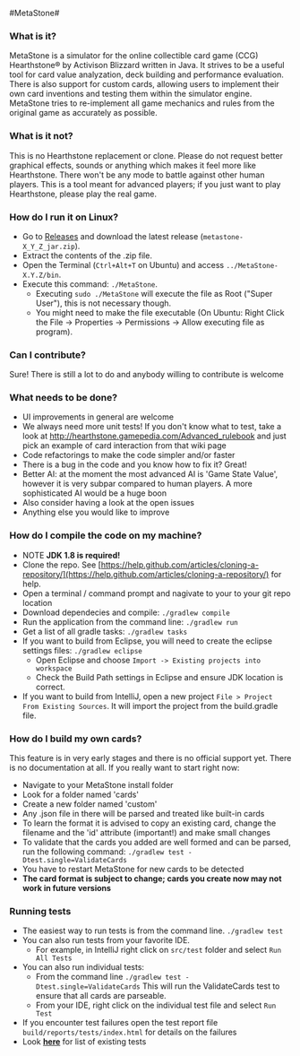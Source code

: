#MetaStone#

### What is it? ###
MetaStone is a simulator for the online collectible card game (CCG) Hearthstone&reg; by Activison Blizzard written in Java. It strives to be a useful tool for card value analyzation, deck building and performance evaluation. There is also support for custom cards, allowing users to implement their own card inventions and testing them within the simulator engine. MetaStone tries to re-implement all game mechanics and rules from the original game as accurately as possible. 

### What is it not? ###
This is no Hearthstone replacement or clone. Please do not request better graphical effects, sounds or anything which makes it feel more like Hearthstone. There won't be any mode to battle against other human players. This is a tool meant for advanced players; if you just want to play Hearthstone, please play the real game.

### How do I run it on Linux? ###
* Go to [Releases](https://github.com/demilich1/metastone/releases) and download the latest release (`metastone-X_Y_Z_jar.zip`).
* Extract the contents of the .zip file.
* Open the Terminal (`Ctrl+Alt+T` on Ubuntu) and access `../MetaStone-X.Y.Z/bin`.
* Execute this command: `./MetaStone`.
    * Executing `sudo ./MetaStone` will execute the file as Root ("Super User"), this is not necessary though.
    * You might need to make the file executable (On Ubuntu: Right Click the File -> Properties -> Permissions -> Allow executing file as program).

### Can I contribute? ###
Sure! There is still a lot to do and anybody willing to contribute is welcome

### What needs to be done? ###
- UI improvements in general are welcome
- We always need more unit tests! If you don't know what to test, take a look at http://hearthstone.gamepedia.com/Advanced_rulebook and just pick an example of card interaction from that wiki page
- Code refactorings to make the code simpler and/or faster
- There is a bug in the code and you know how to fix it? Great!
- Better AI: at the moment the most advanced AI is 'Game State Value', however it is very subpar compared to human players. A more sophisticated AI would be a huge boon
- Also consider having a look at the open issues
- Anything else you would like to improve

### How do I compile the code on my machine? ###
* NOTE **JDK 1.8 is required!**
* Clone the repo.  See [https://help.github.com/articles/cloning-a-repository/](https://help.github.com/articles/cloning-a-repository/) for help.
* Open a terminal / command prompt and nagivate to your to your git repo location
* Download dependecies and compile: `./gradlew compile`
* Run the application from the command line: `./gradlew run`
* Get a list of all gradle tasks: `./gradlew tasks`
* If you want to build from Eclipse, you will need to create the eclipse settings files: `./gradlew eclipse`
   * Open Eclipse and choose `Import -> Existing projects into workspace`
   * Check the Build Path settings in Eclipse and ensure JDK location is correct.
* If you want to build from IntelliJ, open a new project `File > Project From Existing Sources`.  It will import the project from the build.gradle file.

### How do I build my own cards? ###
This feature is in very early stages and there is no official support yet. There is no documentation at all. If you really want to start right now:
- Navigate to your MetaStone install folder
- Look for a folder named 'cards'
- Create a new folder named 'custom'
- Any .json file in there will be parsed and treated like built-in cards
- To learn the format it is advised to copy an existing card, change the filename and the 'id' attribute (important!) and make small changes
- To validate that the cards you added are well formed and can be parsed, run the following command: `./gradlew test -Dtest.single=ValidateCards` 
- You have to restart MetaStone for new cards to be detected
- **The card format is subject to change; cards you create now may not work in future versions**

### Running tests
* The easiest way to run tests is from the command line.  `./gradlew test`
* You can also run tests from your favorite IDE. 
   * For example, in IntelliJ right click on `src/test` folder and select `Run All Tests`
* You can also run individual tests:
   * From the command line `./gradlew test -Dtest.single=ValidateCards`  This will run the ValidateCards test to ensure that all cards are parseable.
   * From your IDE, right click on the individual test file and select `Run Test`
* If you encounter test failures open the test report file `build/reports/tests/index.html` for details on the failures
* Look [**here**](/src/test/java/net/demilich/metastone/tests) for list of existing tests
